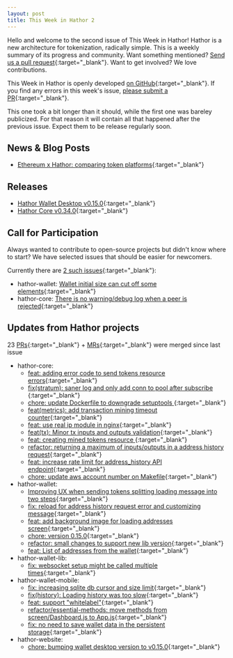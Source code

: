 ```yaml
---
layout: post
title: This Week in Hathor 2
---
```


Hello and welcome to the second issue of This Week in Hathor! Hathor is a new architecture for tokenization, radically
simple.  This is a weekly summary of its progress and community. Want something mentioned? [Send us a pull
request](https://github.com/HathorNetwork/this-week-in-hathor){:target="_blank"}. Want to get involved? We love
contributions.

This Week in Hathor is openly developed [on
GitHub](https://github.com/HathorNetwork/this-week-in-hathor){:target="_blank"}. If you find
any errors in this week's issue, [please submit a
PR](https://github.com/HathorNetwork/this-week-in-hathor){:target="_blank"}.

This one took a bit longer than it should, while the first one was bareley publicized. For that reason it will contain
all that happened after the previous issue. Expect them to be release regularly soon.

## News & Blog Posts

- [Ethereum x Hathor: comparing token platforms](https://medium.com/hathor-network/ethereum-x-hathor-comparing-token-platforms-ca898a593477){:target="_blank"}

## Releases

- [Hathor Wallet Desktop v0.15.0](https://github.com/HathorNetwork/hathor-wallet/releases/tag/v0.15.0){:target="_blank"}
- [Hathor Core v0.34.0](https://github.com/HathorNetwork/hathor-core/releases/tag/v0.34.0){:target="_blank"}

## Call for Participation

Always wanted to contribute to open-source projects but didn't know where to start? We have selected issues that should
be easier for newcomers.

Currently there are [2 such issues](https://github.com/search?q=org%3AHathorNetwork+label%3A%22good+first+issue%22+no%3Aassignee&state=open&type=Issues){:target="_blank"}:

- hathor-wallet: [Wallet initial size can cut off some elements](https://github.com/HathorNetwork/hathor-wallet/issues/90){:target="_blank"}
- hathor-core: [There is no warning/debug log when a peer is rejected](https://github.com/HathorNetwork/hathor-core/issues/19){:target="_blank"}

## Updates from Hathor projects

23 [PRs](https://github.com/search?o=desc&q=is%3Apr+org%3AHathorNetwork+is%3Amerged+merged%3A2020-04-09..2020-05-01&s=created){:target="_blank"} +
[MRs](https://gitlab.com/groups/HathorNetwork/-/merge_requests?scope=all&utf8=%E2%9C%93&state=merged){:target="_blank"}
were merged since last issue

- hathor-core:
  - [feat: adding error code to send tokens resource errors](https://gitlab.com/HathorNetwork/hathor-python/-/merge_requests/394){:target="_blank"}
  - [fix(stratum): saner log and only add conn to pool after subscribe ](https://gitlab.com/HathorNetwork/hathor-python/-/merge_requests/389){:target="_blank"}
  - [chore: update Dockerfile to downgrade setuptools ](https://gitlab.com/HathorNetwork/hathor-python/-/merge_requests/393){:target="_blank"}
  - [feat(metrics): add transaction mining timeout counter](https://gitlab.com/HathorNetwork/hathor-python/-/merge_requests/390){:target="_blank"}
  - [feat: use real ip module in nginx](https://gitlab.com/HathorNetwork/hathor-python/-/merge_requests/388){:target="_blank"}
  - [feat(tx): Minor tx inputs and outputs validation](https://gitlab.com/HathorNetwork/hathor-python/-/merge_requests/387){:target="_blank"}
  - [feat: creating mined tokens resource ](https://gitlab.com/HathorNetwork/hathor-python/-/merge_requests/386){:target="_blank"}
  - [refactor: returning a maximum of inputs/outputs in a address history request](https://gitlab.com/HathorNetwork/hathor-python/-/merge_requests/384){:target="_blank"}
  - [feat: increase rate limit for address_history API endpoint](https://gitlab.com/HathorNetwork/hathor-python/-/merge_requests/383){:target="_blank"}
  - [chore: update aws account number on Makefile](https://gitlab.com/HathorNetwork/hathor-python/-/merge_requests/382){:target="_blank"}
- hathor-wallet:
  - [Improving UX when sending tokens splitting loading message into two steps](https://github.com/HathorNetwork/hathor-wallet/pull/112){:target="_blank"}
  - [fix: reload for address history request error and customizing message](https://github.com/HathorNetwork/hathor-wallet/pull/111){:target="_blank"}
  - [feat: add background image for loading addresses screen](https://github.com/HathorNetwork/hathor-wallet/pull/109){:target="_blank"}
  - [chore: version 0.15.0](https://github.com/HathorNetwork/hathor-wallet/pull/108){:target="_blank"}
  - [refactor: small changes to support new lib version](https://github.com/HathorNetwork/hathor-wallet/pull/105){:target="_blank"}
  - [feat: List of addresses from the wallet](https://github.com/HathorNetwork/hathor-wallet/pull/100){:target="_blank"}
- hathor-wallet-lib:
  - [fix: websocket setup might be called multiple times](https://github.com/HathorNetwork/hathor-wallet-lib/pull/70){:target="_blank"}
- hathor-wallet-mobile:
  - [fix: increasing sqlite db cursor and size limit](https://github.com/HathorNetwork/hathor-wallet-mobile/pull/58){:target="_blank"}
  - [fix(history): Loading history was too slow](https://github.com/HathorNetwork/hathor-wallet-mobile/pull/57){:target="_blank"}
  - [feat: support "whitelabel"](https://github.com/HathorNetwork/hathor-wallet-mobile/pull/56){:target="_blank"}
  - [refactor/essential-methods: move methods from screen/Dashboard.js to App.js](https://github.com/HathorNetwork/hathor-wallet-mobile/pull/55){:target="_blank"}
  - [fix: no need to save wallet data in the persistent storage](https://github.com/HathorNetwork/hathor-wallet-mobile/pull/53){:target="_blank"}
- hathor-website:
  - [chore: bumping wallet desktop version to v0.15.0](https://github.com/HathorNetwork/hathor-website/pull/21){:target="_blank"}
